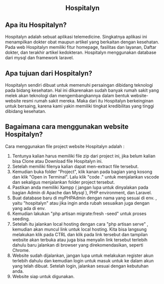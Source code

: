 ## <p align="center"> Hospitalyn </p>

## Apa itu Hospitalyn?

Hospitalyn adalah sebuat aplikasi telemedicine. Singkatnya aplikasi ini menampilkan dokter obat maupun artikel yang berkaitan dengan kesehatan. Pada web Hospitalyn memiliki fitur homepage, fasilitas dan layanan, Daftar dokter, dan terakhir artikel kedokteran. Hospitalyn menggunakan database dari mysql dan framework laravel.

## Apa tujuan dari Hospitalyn? 

Hospitalyn sendiri dibuat untuk memenuhi persaingan dibidang teknologi pada bidang kesehatan. Hal ini dikarenakan sudah banyak rumah sakit yang melek akan teknologi dan mengembangkannya dalam bentuk website-website resmi rumah sakit mereka. Maka dari itu Hospitalyn berkeinginan untuk bersaing, karena kami yakin memiliki tingkat kredibilitas yang tinggi dibidang kesehatan. 

## Bagaimana cara menggunakan website Hospitalyn?

Cara menggunakan file project website Hospitalyn adalah :
1. Tentunya kalian harus memiliki file zip dari project ini, jika belum kalian bisa Clone atau Download file Hospitalyn ini.
2. Setelah memiliki filenya kalian dapat men-extract file tersebut.
3. Kemudian buka folder "Project", klik kanan pada bagian yang kosong dan klik "Open in Terminal". Lalu klik "code ." untuk menjalankan vscode dan sekaligus menjalankan folder project tersebut. 
4. Pastikan anda memiliki Xampp ( jangan lupa untuk dinyalakan pada bagian Admin di Apache dan Mysql ), PHP environment, dan Laravel. 
5. Buat database baru di myPHPAdmin dengan nama yang sesuai di env. , yaitu "hospitalyn" atau jika ingin anda rubah sesuaikan juga dengan yang ada di env. 
6. Kemudian lakukan "php artisan migrate:fresh -seed" untuk proses seeding. 
7. Setelah itu jalankan local hosting dengan cara "php artisan serve" , kemudian akan muncul link untuk local hosting. Kita bisa langsung melakukan klik pada CTRL dan klik pada link tersebut dan tampilan website akan terbuka atau juga bisa menyalin link tersebut terlebih dahulu baru jalankan di browser yang direkomendasikan, seperti Chrome. 
8. Website sudah dijalankan, jangan lupa untuk melakukan register akun terlebih dahulu dan kemudian login untuk masuk untuk ke dalam akun yang telah dibuat. Setelah login, jalankan sesuai dengan kebutuhan anda.
9. Website siap untuk digunakan. 
